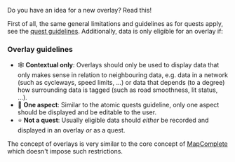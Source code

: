 Do you have an idea for a new overlay? Read this!

First of all, the same general limitations and guidelines as for quests apply, see the [quest guidelines](QUEST_GUIDELINES.md). Additionally, data is only eligible for an overlay if:

### Overlay guidelines
- 🕸️ **Contextual only**: Overlays should only be used to display data that only makes sense in relation to neighbouring data, e.g. data in a network (such as cycleways, speed limits, ...) or data that depends (to a degree) how surrounding data is tagged (such as road smoothness, lit status, ...).
- 🔎 **One aspect**: Similar to the atomic quests guideline, only one aspect should be displayed and be editable to the user.
- ⭐ **Not a quest**: Usually eligible data should *either* be recorded and displayed in an overlay *or* as a quest.

The concept of overlays is very similar to the core concept of [MapComplete](https://mapcomplete.osm.be/) which doesn't impose such restrictions.
